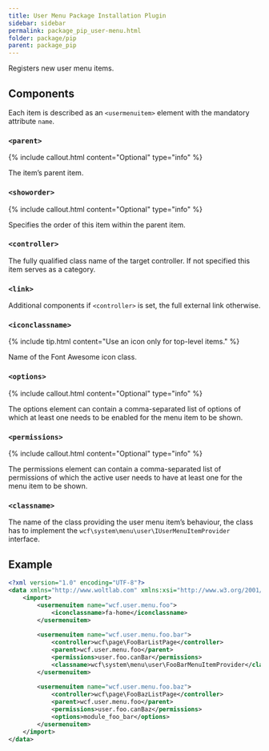 ```yaml
---
title: User Menu Package Installation Plugin
sidebar: sidebar
permalink: package_pip_user-menu.html
folder: package/pip
parent: package_pip
---
```


Registers new user menu items.

## Components

Each item is described as an `<usermenuitem>` element with the mandatory attribute `name`.

### `<parent>`

{% include callout.html content="Optional" type="info" %}

The item’s parent item.

### `<showorder>`

{% include callout.html content="Optional" type="info" %}

Specifies the order of this item within the parent item.

### `<controller>`

The fully qualified class name of the target controller.
If not specified this item serves as a category.

### `<link>`

Additional components if `<controller>` is set,
the full external link otherwise.

### `<iconclassname>`

{% include tip.html content="Use an icon only for top-level items." %}

Name of the Font Awesome icon class.

### `<options>`

{% include callout.html content="Optional" type="info" %}

The options element can contain a comma-separated list of options of which at least one needs to be enabled for the menu item to be shown.

### `<permissions>`

{% include callout.html content="Optional" type="info" %}

The permissions element can contain a comma-separated list of permissions of which the active user needs to have at least one for the menu item to be shown.

### `<classname>`

The name of the class providing the user menu item’s behaviour,
the class has to implement the `wcf\system\menu\user\IUserMenuItemProvider` interface.



## Example

```xml
<?xml version="1.0" encoding="UTF-8"?>
<data xmlns="http://www.woltlab.com" xmlns:xsi="http://www.w3.org/2001/XMLSchema-instance" xsi:schemaLocation="http://www.woltlab.com http://www.woltlab.com/XSD/vortex/userMenu.xsd">
	<import>
		<usermenuitem name="wcf.user.menu.foo">
			<iconclassname>fa-home</iconclassname>
		</usermenuitem>
		
		<usermenuitem name="wcf.user.menu.foo.bar">
			<controller>wcf\page\FooBarListPage</controller>
			<parent>wcf.user.menu.foo</parent>
			<permissions>user.foo.canBar</permissions>
			<classname>wcf\system\menu\user\FooBarMenuItemProvider</classname>
		</usermenuitem>
		
		<usermenuitem name="wcf.user.menu.foo.baz">
			<controller>wcf\page\FooBazListPage</controller>
			<parent>wcf.user.menu.foo</parent>
			<permissions>user.foo.canBaz</permissions>
			<options>module_foo_bar</options>
		</usermenuitem>
	</import>
</data>
```
